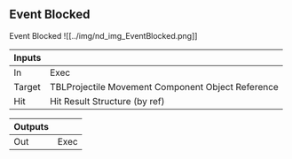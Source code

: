 ## Event Blocked
Event Blocked
![[../img/nd_img_EventBlocked.png]]

|Inputs||
|--|--|
| In | Exec |
| Target | TBLProjectile Movement Component Object Reference |
| Hit | Hit Result Structure (by ref) |

|Outputs||
|--|--|
| Out | Exec |
